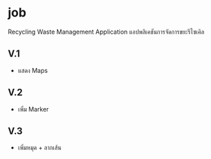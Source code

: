 # job

Recycling Waste Management Application
แอปพลิเคชันการจัดการขยะรีไซเคิล

## V.1
- แสดง Maps

## V.2
- เพิ่ม Marker

## V.3
- เพิ่มหมุด + ลากเส้น

